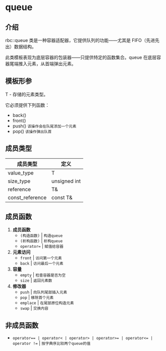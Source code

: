 # queue

## 介绍

rbc::queue 类是一种容器适配器，它提供队列的功能——尤其是 FIFO（先进先出）数据结构。

此类模板表现为底层容器的包装器——只提供特定的函数集合。queue 在底层容器尾端推入元素，从首端弹出元素。

## 模板形参

T - 存储的元素类型。

它必须提供下列函数：
- back()
- front()
- push() `该操作会在队尾添加一个元素`
- pop() `该操作弹出队首`

## 成员类型
| **成员类型**        | **定义**       |
|-----------------|--------------|
| value_type      | T            |
| size_type       | unsigned int |
| reference       | T&           |
| const_reference | const T&     |

## 成员函数
1. **成员函数**
   - `(构造函数)` | `构造queue`
   - `(析构函数)` | `析构queue`
   - `operator=` | `赋值给容器`
2. **元素访问**
   - `front` | `访问第一个元素`
   - `back` | `访问最后一个元素`
3. **容量**
   - `empty` | `检查容器是否为空`
   - `size` | `返回元素数`
4. **修改器**
   - `push` | `向队列尾部插入元素`
   - `pop` | `移除首个元素`
   - `emplace` | `在尾部原位构造元素`
   - `swap` | `交换内容`
## 非成员函数
   - `operator== | operator< | operator> | operator>= | operator<= | operator !=` | `按字典序比较两个queue的值`